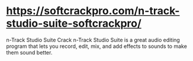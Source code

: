 # https://softcrackpro.com/n-track-studio-suite-softcrackpro/
n-Track Studio Suite Crack  n-Track Studio Suite is a great audio editing program that lets you record, edit, mix, and add effects to sounds to make them sound better.
